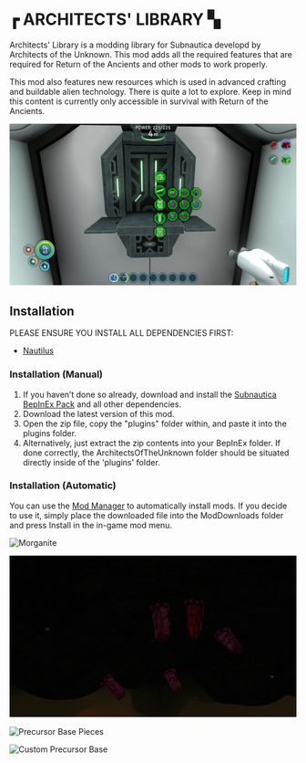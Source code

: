 # ┏ ARCHITECTS' LIBRARY ▚

Architects' Library is a modding library for Subnautica developd by Architects of the Unknown. This mod adds all the
required features that are required for Return of the Ancients and other mods to work properly.

This mod also features new resources which is used in advanced crafting and buildable alien technology. There is quite a
lot to explore. Keep in mind this content is currently only accessible in survival with Return of the Ancients.

![Architect's Library Alien Fabricator](https://github.com/ArchitectsOfTheUnknown/ReturnOfTheAncientsDemo/raw/main/Images/ALScreenshot1.png)

## Installation

PLEASE ENSURE YOU INSTALL ALL DEPENDENCIES FIRST:

- [Nautilus](https://www.nexusmods.com/subnautica/mods/1262)

### Installation (Manual)

1. If you haven’t done so already, download and install
   the [Subnautica BepInEx Pack](https://www.nexusmods.com/subnautica/mods/1108) and all other dependencies.
2. Download the latest version of this mod.
3. Open the zip file, copy the "plugins" folder within, and paste it into the plugins folder.
4. Alternatively, just extract the zip contents into your BepInEx folder. If done correctly, the ArchitectsOfTheUnknown
   folder should be situated directly inside of the 'plugins' folder.

### Installation (Automatic)

You can use the [Mod Manager](https://www.nexusmods.com/subnautica/mods/1168) to automatically install mods. If you
decide to use it, simply place the downloaded file into the ModDownloads folder and press Install in the in-game mod
menu.

![Morganite](https://github.com/ArchitectsOfTheUnknown/ReturnOfTheAncientsDemo/raw/main/Images/ALScreenshot2.png)

![Red Beryl](https://github.com/ArchitectsOfTheUnknown/ReturnOfTheAncientsDemo/raw/main/Images/ALScreenshot3.png)

![Precursor Base Pieces](https://github.com/ArchitectsOfTheUnknown/ReturnOfTheAncientsDemo/raw/main/Images/ALScreenshot4.png)

![Custom Precursor Base](https://github.com/ArchitectsOfTheUnknown/ReturnOfTheAncientsDemo/raw/main/Images/ALScreenshot5.png)

